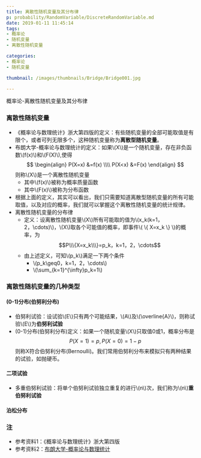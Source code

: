 ```yaml
---
title: 离散性随机变量及其分布律
p: probability/RandomVariable/DiscreteRandomVariable.md
date: 2019-01-11 11:45:14
tags:
- 概率论
- 随机变量
- 离散性随机变量

categories: 
- 概率论
- 随机变量

thumbnail: /images/thumbnails/Bridge/Bridge001.jpg

---
```

概率论-离散性随机变量及其分布律
<!-- more -->

### 离散性随机变量
* 《概率论与数理统计》浙大第四版的定义：有些随机变量的全部可能取值是有限个，或者可列无限多个，这种随机变量称为**离散型随机变量**。
* 布朗大学-概率论与数理统计的定义：如果\\(X\\)是一个随机变量，存在非负函数\\(f(x)\\)和\\(F(X)\\),使得$$ \begin{align} P(X=x) &=f(x) \\\\ P(X<x) &=F(x) \end{align} $$则称\\(X\\)是一个离散性随机变量
  * 其中\\(f(x)\\)被称为概率质量函数
  * 其中\\(F(x)\\)被称为分布函数
* 根据上面的定义，其实可以看出，我们只需要知道离散型随机变量的所有可能取值，以及对应的概率，我们就可以掌握这个离散性随机变量的统计规律。
* 离散性随机变量的分布律
  * 定义：设离散性随机变量\\(X\\)所有可能取的值为\\(x_k(k=1，2，\cdots)\\)，\\(X\\)取各个可能值的概率，即事件\\( \\\{ X=x_k \\\} \\)的概率，为$$P\\\{X=x_k\\\}=p_k，k=1，2，\cdots$$
  * 由上述定义，可知\\(p_k\\)满足一下两个条件
    * \\(p_k\geq0，k=1，2，\cdots\\)
    * \\(\sum_{k=1}^{\infty}p_k=1\\)
### 离散性随机变量的几种类型
#### (0-1)分布(伯努利分布)
* 伯努利试验：设试验\\(E\\)只有两个可能结果，\\(A\\)及\\(\overline{A}\\)，则称试验\\(E\\)为**伯努利试验**
* (0-1)分布(伯努利分布)定义：如果一个随机变量\\(X\\)只取值0或1，概率分布是$$P(X=1)=p,P(X=0)=1−p$$则称X符合伯努利分布(Bernoulli)。我们常用伯努利分布来模拟只有两种结果的试验，如抛硬币。

#### 二项试验
* 多重伯努利试验：将单个伯努利试验独立重复的进行\\(n\\)次，我们称为\\(n\\)**重伯努利试验**

#### 泊松分布

### 注
* 参考资料1：《概率论与数理统计》浙大第四版 
* 参考资料2：[布朗大学-概率论与数理统计](https://seeing-theory.brown.edu/cn.html)



